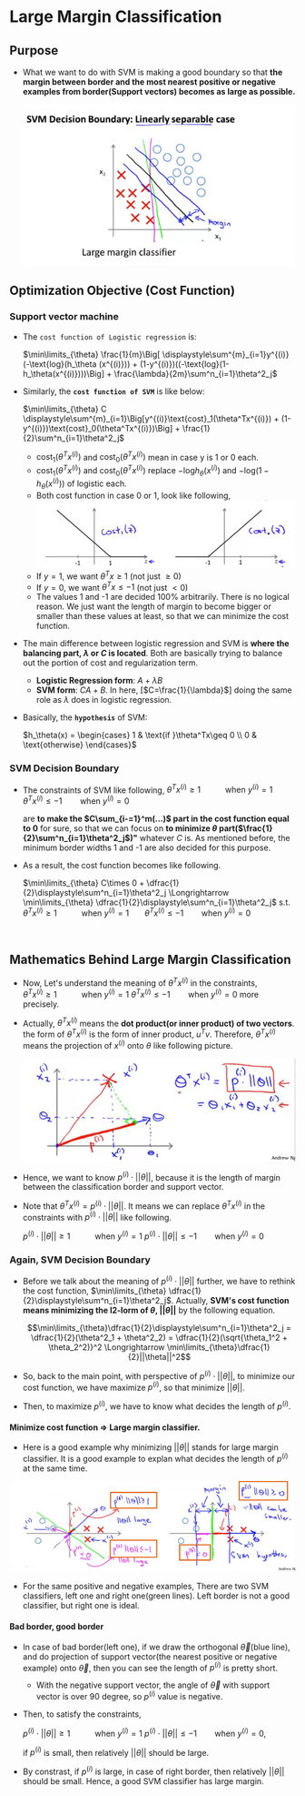 # Large Margin Classification

## Purpose

* What we want to do with SVM is making a good boundary so that **the margin between border and the most nearest positive or negative examples from border(Support vectors) becomes as large as possible.**

	<img src="img/2.png">
    
## Optimization Objective (Cost Function)

### Support vector machine

* The `cost function of Logistic regression` is:
	
	$\min\limits_{\theta} \frac{1}{m}\Big[ \displaystyle\sum^{m}_{i=1}y^{(i)}(-\text{log}(h_\theta (x^{(i)})) + (1-y^{(i)})((-\text{log}(1-h_\theta(x^{(i)})))\Big] + \frac{\lambda}{2m}\sum^n_{i=1}\theta^2_j$
    
* Similarly, the **`cost function of SVM`** is like below:

    $\min\limits_{\theta} C \displaystyle\sum^{m}_{i=1}\Big[y^{(i)}\text{cost}_1(\theta^Tx^{(i)}) + (1-y^{(i)})\text{cost}_0(\theta^Tx^{(i)})\Big] + \frac{1}{2}\sum^n_{i=1}\theta^2_j$
    * $\text{cost}_1(\theta^Tx^{(i)})$ and $\text{cost}_0(\theta^Tx^{(i)})$ mean in case y is 1 or 0 each. 
	* $\text{cost}_1(\theta^Tx^{(i)})$ and $\text{cost}_0(\theta^Tx^{(i)})$ replace $-\text{log}h_\theta(x^{(i)})$ and $-\text{log}(1-h_\theta(x^{(i)}))$ of logistic each. 
	* Both cost function in case 0 or 1, look like following,
		<img src="img/3.png">
    * If $y =1,$ we want $\theta^Tx \geq 1$ (not just $\geq0$)
    * If $y =0,$ we want $\theta^Tx \leq -1$ (not just $\lt0$)
    * The values 1 and -1 are decided 100% arbitrarily. There is no logical reason. We just want the length of margin to become bigger or smaller than these values at least, so that we can minimize the cost function.

     
* The main difference between logistic regression and SVM is **where the balancing part, $\lambda$ or $C$ is located**. Both are basically trying to balance out the portion of cost and regularization term.

	* **Logistic Regression form**: $A + \lambda B$
	* **SVM form**: $CA + B$. In here, [$C=\frac{1}{\lambda}$] doing the same role as $\lambda$ does in logistic regression.  

* Basically, the **`hypothesis`** of SVM:

	$h_\theta(x) = \begin{cases} 
      1 & \text{if }\theta^Tx\geq 0 \\ 
      0                 & \text{otherwise}
	\end{cases}$    
    
### SVM Decision Boundary

* The constraints of SVM like following,
	$\theta^T x^{(i)} \geq 1$ &nbsp;&nbsp;&nbsp;&nbsp;&nbsp;&nbsp;&nbsp;&nbsp;&nbsp; $\text{ when } y^{(i)} =1$
	$\theta^T x^{(i)} \leq -1$&nbsp;&nbsp;&nbsp;&nbsp;&nbsp;&nbsp;&nbsp; $\text{ when } y^{(i)} = 0$
	
    are **to make the $C\sum_{i-=1}^m(...)$ part in the cost function equal to 0** for sure, so that we can focus on **to minimize $\theta$ part($\frac{1}{2}\sum^n_{i=1}\theta^2_j$)"** whatever $C$ is. As mentioned before, the minimum border widths 1 and -1 are also decided for this purpose.

* As a result, the cost function becomes like following.
	
    $\min\limits_{\theta} C\times 0 + \dfrac{1}{2}\displaystyle\sum^n_{i=1}\theta^2_j \Longrightarrow \min\limits_{\theta} \dfrac{1}{2}\displaystyle\sum^n_{i=1}\theta^2_j$
	s.t. $\theta^T x^{(i)} \geq 1$ &nbsp;&nbsp;&nbsp;&nbsp;&nbsp;&nbsp;&nbsp;&nbsp;&nbsp; $\text{ when } y^{(i)} =1$
	&nbsp;&nbsp;&nbsp;&nbsp;&nbsp;&nbsp;$\theta^T x^{(i)} \leq -1$&nbsp;&nbsp;&nbsp;&nbsp;&nbsp;&nbsp;&nbsp; $\text{ when } y^{(i)} = 0$
<br>

## Mathematics Behind Large Margin Classification

* Now, Let's understand the meaning of $\theta^Tx^{(i)}$ in the constraints,  
	$\theta^T x^{(i)} \geq 1$ &nbsp;&nbsp;&nbsp;&nbsp;&nbsp;&nbsp;&nbsp;&nbsp;&nbsp; $\text{ when } y^{(i)} =1$
	$\theta^T x^{(i)} \leq -1$&nbsp;&nbsp;&nbsp;&nbsp;&nbsp;&nbsp;&nbsp; $\text{ when } y^{(i)} = 0$ more precisely. 
* Actually, $\theta^Tx^{(i)}$ means the **dot product(or inner product) of two vectors**.
	the form of $\theta^Tx^{(i)}$ is the form of inner product, $u^Tv$. Therefore, $\theta^Tx^{(i)}$ means the projection of $x^{(i)}$ onto $\theta$ like following picture.
    
    <img src="img/1.png">
    
* Hence, we want to know $p^{(i)}\cdot||\theta||$, because it is the length of margin between the classification border and support vector. 

* Note that $\theta^Tx^{(i)} = p^{(i)}\cdot ||\theta||$. It means we can replace $\theta^Tx^{(i)}$ in the constraints with $p^{(i)}\cdot ||\theta||$ like following.

	$p^{(i)}\cdot ||\theta|| \geq 1$ &nbsp;&nbsp;&nbsp;&nbsp;&nbsp;&nbsp;&nbsp;&nbsp;&nbsp; $\text{ when } y^{(i)} =1$
	$p^{(i)}\cdot ||\theta|| \leq -1$&nbsp;&nbsp;&nbsp;&nbsp;&nbsp;&nbsp;&nbsp; $\text{ when } y^{(i)} = 0$

### Again, SVM Decision Boundary

* Before we talk about the meaning of $p^{(i)}\cdot ||\theta||$ further, we have to rethink the cost function, $\min\limits_{\theta} \dfrac{1}{2}\displaystyle\sum^n_{i=1}\theta^2_j$. Actually, **SVM's cost function means minimizing the l2-lorm of $\theta$, $||\theta||$** by the following equation. 
	
    $$\min\limits_{\theta}\dfrac{1}{2}\displaystyle\sum^n_{i=1}\theta^2_j = \dfrac{1}{2}(\theta^2_1 + \theta^2_2) = \dfrac{1}{2}(\sqrt{\theta_1^2 + \theta_2^2)}^2 \Longrightarrow \min\limits_{\theta}\dfrac{1}{2}||\theta||^2$$
    
* So, back to the main point, with perspective of $p^{(i)}\cdot ||\theta||$, to minimize our cost function, we have maximize $p^{(i)}$, so that minimize $||\theta||$. 
* Then, to maximize $p^{(i)}$, we have to know what decides the length of $p^{(i)}$.

#### Minimize cost function $\Rightarrow$ Large margin classifier.

* Here is a good example why minimizing $||\theta||$ stands for large margin classifier. It is a good example to explan what decides the length of $p^{(i)}$ at the same time.

<img src="img/4.png">

* For the same positive and negative examples, There are two SVM classifiers, left one and right one(green lines). Left border is not a good classifier, but right one is ideal. 

#### Bad border, good border

* In case of bad border(left one), if we draw the orthogonal $\vec\theta$(blue line), and do projection of support vector(the nearest positive or negative example) onto $\vec\theta$, then you can see the length of $p^{(i)}$ is pretty short.
	* With the negative support vector, the angle of $\vec\theta$ with support vector is over 90 degree, so $p^{(i)}$ value is negative.  
	
* Then, to satisfy the constraints, 

  $p^{(i)}\cdot ||\theta|| \geq 1$ &nbsp;&nbsp;&nbsp;&nbsp;&nbsp;&nbsp;&nbsp;&nbsp;&nbsp; $\text{ when } y^{(i)} =1$
      $p^{(i)}\cdot ||\theta|| \leq -1$&nbsp;&nbsp;&nbsp;&nbsp;&nbsp;&nbsp;&nbsp; $\text{ when } y^{(i)} = 0$,
  
  if $p^{(i)}$ is small, then relatively $||\theta||$ should be large.

* By constrast, if $p^{(i)}$ is large, in case of right border, then relatively $||\theta||$ should be small. Hence, a good SVM classifier has large margin.